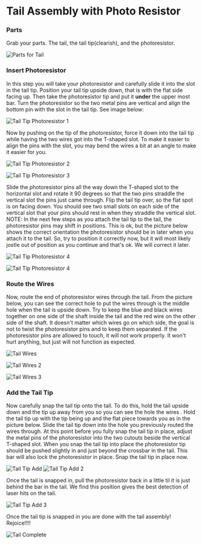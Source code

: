 # Tail Assembly with Photo Resistor

### Parts

Grab your parts.  The tail, the tail tip(clearish), and the photoresistor.

![Parts for Tail](/lessons/images/assembly/tail_parts.jpg)   

### Insert Photoresistor

In this step you will take your photoresistor and carefully slide it into the slot in the tail tip.  Position your tail tip upside down, that is with the flat side facing up.  Then take the photoresistor tip and put it **under** the upper most bar.  Turn the photoresistor so the two metal pins are vertical and align the bottom pin with the slot in the tail tip.  See image below:


![Tail Tip Photoresistor 1](/lessons/images/assembly/tail_first_photo_res_position.jpg)   


Now by pushing on the tip of the photoresistor, force it down into the tail tip while having the two wires got into the T-shaped slot.  To make it easier to align the pins with the slot, you may bend the wires a bit at an angle to make it easier for you.

![Tail Tip Photoresistor 2](/lessons/images/assembly/tail_photo_res_position2.jpg)   

![Tail Tip Photoresistor 3](/lessons/images/assembly/tail_photo_res_position3.jpg)   


Slide the photoresistor pins all the way down the T-shaped slot to the horizontal slot and rotate it 90 degrees so that the two pins straddle the vertical slot the pins just came through.  Flip the tail tip over, so the flat spot is on facing down.  You should see two small slots on each side of the vertical slot that your pins should rest in when they straddle the vertical slot.  NOTE: In the next few steps as you attach the tail tip to the tail, the photoresistor pins may shift in positions. This is ok, but the picture below shows the correct orientation the photoresistor should be in later when you attach it to the tail.  So, try to position it correctly now, but it will most likely jostle out of position as you continue and that's ok.  We will correct it later.

![Tail Tip Photoresistor 4](/lessons/images/assembly/tail_photo_res_position4.jpg)  


![Tail Tip Photoresistor 4](/lessons/images/assembly/tail_photo_res_position5.jpg) 


### Route the Wires

Now, route the end of photoresistor wires through the tail.  From the picture below, you can see the correct hole to put the wires through is the middle hole when the tail is upside down.  Try to keep the blue and black wires together on one side of the shaft inside the tail and the red wire on the other side of the shaft.  It doesn't matter which wires go on which side, the goal is not to twist the photoresistor pins and to keep them separated.  If the photoresistor pins are allowed to touch, it will not work properly.  It won't hurt anything, but just will not function as expected.

 
![Tail Wires](/lessons/images/assembly/tail_photo_res_wires1.jpg)   

![Tail Wires 2](/lessons/images/assembly/tail_photo_res_wires2.jpg) 

![Tail Wires 3](/lessons/images/assembly/tail_front_done.jpg)


### Add the Tail Tip


Now carefully snap the tail tip onto the tail. To do this, hold the tail upside down and the tip up away from you so you can see the hole the wires .  Hold the tail tip up with the tip being up and the flat piece towards you as in the picture below.  Slide the tail tip down into the hole you previously routed the wires through.  At this point before you fully snap the tail tip in place, adjust the metal pins of the photoresistor into the two cutouts beside the vertical T-shaped slot.  When you snap the tail tip into place the photoresistor tip should be pushed slightly in and just beyond the crossbar in the tail.  This bar will also lock the photoresistor in place. Snap the tail tip in place now.


![Tail Tip Add](/lessons/images/assembly/tail_tip_installed1.jpg)
![Tail Tip Add 2](/lessons/images/assembly/tail_tip_installed2.jpg)

Once the tail is snapped in, pull the photoresistor back in a little til it is just behind the bar in the tail. We find this position gives the best detection of laser hits on the tail.

![Tail Tip Add 3](/lessons/images/assembly/tail_tip_installed3.jpg)


Once the tail tip is snapped in you are done with the tail assembly!  Rejoice!!!!

![Tail Complete](/lessons/images/assembly/tail_side_done.jpg)